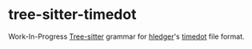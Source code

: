 # tree-sitter-timedot

Work-In-Progress [Tree-sitter](https://tree-sitter.github.io/tree-sitter/) grammar for [hledger](https://hledger.org/)'s [timedot](https://hledger.org/1.32/hledger.html#timedot-format) file format.
